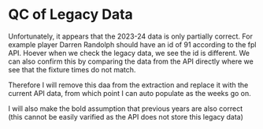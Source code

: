 # QC of Legacy Data

Unfortunately, it appears that the 2023-24 data is only partially correct. For example player Darren Randolph should have an id of 91 according to the fpl API. Hoever when we check the legacy data, we see the id is different. We can also confirm this by comparing the data from the API directly where we see that the fixture times do not match.

Therefore I will remove this daa from the extraction and replace it with the current API data, from which point I can auto populate as the weeks go on.

I will also make the bold assumption that previous years are also correct (this cannot be easily varified as the API does not store this legacy data)
